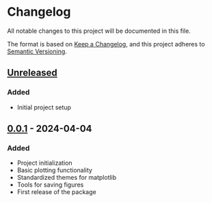 # Changelog

All notable changes to this project will be documented in this file.

The format is based on [Keep a Changelog](https://keepachangelog.com/en/1.0.0/),
and this project adheres to [Semantic Versioning](https://semver.org/spec/v2.0.0.html).

## [Unreleased]

### Added
- Initial project setup

## [0.0.1] - 2024-04-04

### Added
- Project initialization
- Basic plotting functionality
- Standardized themes for matplotlib
- Tools for saving figures
- First release of the package

[Unreleased]: https://github.com/yourusername/eriplots/compare/v0.0.1...HEAD
[0.0.1]: https://github.com/yourusername/eriplots/releases/tag/v0.0.1 